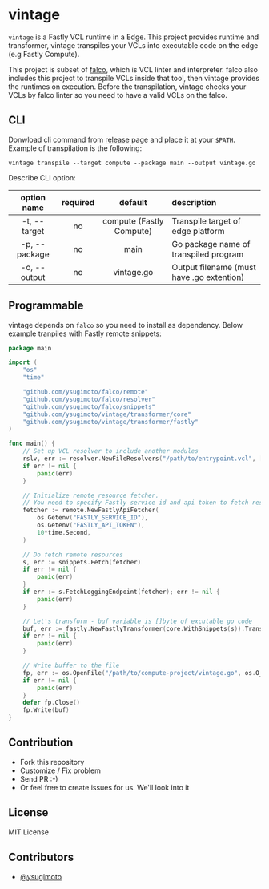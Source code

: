 # vintage

`vintage` is a Fastly VCL runtime in a Edge.
This project provides runtime and transformer, vintage transpiles your VCLs into executable code on the edge (e.g Fastly Compute).

This project is subset of [falco](https://github.com/ysugimoto/falco), which is VCL linter and interpreter.
falco also includes this project to transpile VCLs inside that tool, then vintage provides the runtimes on execution.
Before the transpilation, vintage checks your VCLs by falco linter so you need to have a valid VCLs on the falco.

## CLI

Donwload cli command from [release]() page and place it at your `$PATH`.
Example of transpilation is the following:

```shell
vintage transpile --target compute --package main --output vintage.go
```

Describe CLI option:

| option name   | required | default                  | description                               |
|:-------------:|:--------:|:------------------------:|:------------------------------------------|
| -t, --target  | no       | compute (Fastly Compute) | Transpile target of edge platform         |
| -p, --package | no       | main                     | Go package name of transpiled program     |
| -o, --output  | no       | vintage.go               | Output filename (must have .go extention) |

## Programmable

vintage depends on `falco` so you need to install as dependency.
Below example tranpiles with Fastly remote snippets:

```go
package main

import (
	"os"
	"time"

	"github.com/ysugimoto/falco/remote"
	"github.com/ysugimoto/falco/resolver"
	"github.com/ysugimoto/falco/snippets"
	"github.com/ysugimoto/vintage/transformer/core"
	"github.com/ysugimoto/vintage/transformer/fastly"
)

func main() {
	// Set up VCL resolver to include another modules
	rslv, err := resolver.NewFileResolvers("/path/to/entrypoint.vcl", []string{})
	if err != nil {
		panic(err)
	}

	// Initialize remote resource fetcher.
	// You need to specify Fastly service id and api token to fetch resources
	fetcher := remote.NewFastlyApiFetcher(
		os.Getenv("FASTLY_SERVICE_ID"),
		os.Getenv("FASTLY_API_TOKEN"),
		10*time.Second,
	)

	// Do fetch remote resources
	s, err := snippets.Fetch(fetcher)
	if err != nil {
		panic(err)
	}
	if err := s.FetchLoggingEndpoint(fetcher); err != nil {
		panic(err)
	}

	// Let's transform - buf variable is []byte of excutable go code
	buf, err := fastly.NewFastlyTransformer(core.WithSnippets(s)).Transform(rslv[0])
	if err != nil {
		panic(err)
	}

	// Write buffer to the file
	fp, err := os.OpenFile("/path/to/compute-project/vintage.go", os.O_WRONLY|os.O_TRUNC|os.O_CREATE, 0o644)
	if err != nil {
		panic(err)
	}
	defer fp.Close()
	fp.Write(buf)
}
```

## Contribution

- Fork this repository
- Customize / Fix problem
- Send PR :-)
- Or feel free to create issues for us. We'll look into it

## License

MIT License

## Contributors

- [@ysugimoto](https://github.com/ysugimoto)
